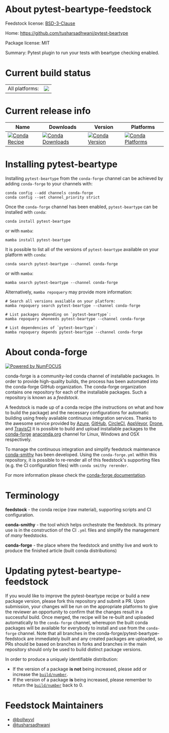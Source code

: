 About pytest-beartype-feedstock
===============================

Feedstock license: [BSD-3-Clause](https://github.com/conda-forge/pytest-beartype-feedstock/blob/main/LICENSE.txt)

Home: https://github.com/tusharsadhwani/pytest-beartype

Package license: MIT

Summary: Pytest plugin to run your tests with beartype checking enabled.

Current build status
====================


<table><tr><td>All platforms:</td>
    <td>
      <a href="https://dev.azure.com/conda-forge/feedstock-builds/_build/latest?definitionId=23824&branchName=main">
        <img src="https://dev.azure.com/conda-forge/feedstock-builds/_apis/build/status/pytest-beartype-feedstock?branchName=main">
      </a>
    </td>
  </tr>
</table>

Current release info
====================

| Name | Downloads | Version | Platforms |
| --- | --- | --- | --- |
| [![Conda Recipe](https://img.shields.io/badge/recipe-pytest--beartype-green.svg)](https://anaconda.org/conda-forge/pytest-beartype) | [![Conda Downloads](https://img.shields.io/conda/dn/conda-forge/pytest-beartype.svg)](https://anaconda.org/conda-forge/pytest-beartype) | [![Conda Version](https://img.shields.io/conda/vn/conda-forge/pytest-beartype.svg)](https://anaconda.org/conda-forge/pytest-beartype) | [![Conda Platforms](https://img.shields.io/conda/pn/conda-forge/pytest-beartype.svg)](https://anaconda.org/conda-forge/pytest-beartype) |

Installing pytest-beartype
==========================

Installing `pytest-beartype` from the `conda-forge` channel can be achieved by adding `conda-forge` to your channels with:

```
conda config --add channels conda-forge
conda config --set channel_priority strict
```

Once the `conda-forge` channel has been enabled, `pytest-beartype` can be installed with `conda`:

```
conda install pytest-beartype
```

or with `mamba`:

```
mamba install pytest-beartype
```

It is possible to list all of the versions of `pytest-beartype` available on your platform with `conda`:

```
conda search pytest-beartype --channel conda-forge
```

or with `mamba`:

```
mamba search pytest-beartype --channel conda-forge
```

Alternatively, `mamba repoquery` may provide more information:

```
# Search all versions available on your platform:
mamba repoquery search pytest-beartype --channel conda-forge

# List packages depending on `pytest-beartype`:
mamba repoquery whoneeds pytest-beartype --channel conda-forge

# List dependencies of `pytest-beartype`:
mamba repoquery depends pytest-beartype --channel conda-forge
```


About conda-forge
=================

[![Powered by
NumFOCUS](https://img.shields.io/badge/powered%20by-NumFOCUS-orange.svg?style=flat&colorA=E1523D&colorB=007D8A)](https://numfocus.org)

conda-forge is a community-led conda channel of installable packages.
In order to provide high-quality builds, the process has been automated into the
conda-forge GitHub organization. The conda-forge organization contains one repository
for each of the installable packages. Such a repository is known as a *feedstock*.

A feedstock is made up of a conda recipe (the instructions on what and how to build
the package) and the necessary configurations for automatic building using freely
available continuous integration services. Thanks to the awesome service provided by
[Azure](https://azure.microsoft.com/en-us/services/devops/), [GitHub](https://github.com/),
[CircleCI](https://circleci.com/), [AppVeyor](https://www.appveyor.com/),
[Drone](https://cloud.drone.io/welcome), and [TravisCI](https://travis-ci.com/)
it is possible to build and upload installable packages to the
[conda-forge](https://anaconda.org/conda-forge) [anaconda.org](https://anaconda.org/)
channel for Linux, Windows and OSX respectively.

To manage the continuous integration and simplify feedstock maintenance
[conda-smithy](https://github.com/conda-forge/conda-smithy) has been developed.
Using the ``conda-forge.yml`` within this repository, it is possible to re-render all of
this feedstock's supporting files (e.g. the CI configuration files) with ``conda smithy rerender``.

For more information please check the [conda-forge documentation](https://conda-forge.org/docs/).

Terminology
===========

**feedstock** - the conda recipe (raw material), supporting scripts and CI configuration.

**conda-smithy** - the tool which helps orchestrate the feedstock.
                   Its primary use is in the construction of the CI ``.yml`` files
                   and simplify the management of *many* feedstocks.

**conda-forge** - the place where the feedstock and smithy live and work to
                  produce the finished article (built conda distributions)


Updating pytest-beartype-feedstock
==================================

If you would like to improve the pytest-beartype recipe or build a new
package version, please fork this repository and submit a PR. Upon submission,
your changes will be run on the appropriate platforms to give the reviewer an
opportunity to confirm that the changes result in a successful build. Once
merged, the recipe will be re-built and uploaded automatically to the
`conda-forge` channel, whereupon the built conda packages will be available for
everybody to install and use from the `conda-forge` channel.
Note that all branches in the conda-forge/pytest-beartype-feedstock are
immediately built and any created packages are uploaded, so PRs should be based
on branches in forks and branches in the main repository should only be used to
build distinct package versions.

In order to produce a uniquely identifiable distribution:
 * If the version of a package **is not** being increased, please add or increase
   the [``build/number``](https://docs.conda.io/projects/conda-build/en/latest/resources/define-metadata.html#build-number-and-string).
 * If the version of a package **is** being increased, please remember to return
   the [``build/number``](https://docs.conda.io/projects/conda-build/en/latest/resources/define-metadata.html#build-number-and-string)
   back to 0.

Feedstock Maintainers
=====================

* [@bollwyvl](https://github.com/bollwyvl/)
* [@tusharsadhwani](https://github.com/tusharsadhwani/)


<!-- dummy commit to enable rerendering -->

